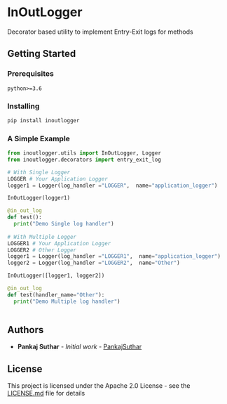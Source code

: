 # InOutLogger

Decorator based utility to implement Entry-Exit logs for methods

## Getting Started

### Prerequisites

```
python>=3.6
```

### Installing

```bash
pip install inoutlogger
```

### A Simple Example

```python
from inoutlogger.utils import InOutLogger, Logger
from inoutlogger.decorators import entry_exit_log

# With Single Logger
LOGGER # Your Application Logger
logger1 = Logger(log_handler ="LOGGER",  name="application_logger")

InOutLogger(logger1)

@in_out_log
def test():
  print("Demo Single log handler")
  
# With Multiple Logger
LOGGER1 # Your Application Logger
LOGGER2 # Other Logger
logger1 = Logger(log_handler ="LOGGER1",  name="application_logger")
logger2 = Logger(log_handler ="LOGGER2",  name="Other")

InOutLogger([logger1, logger2])

@in_out_log
def test(handler_name="Other"):
  print("Demo Multiple log handler")
  
```



## Authors

* **Pankaj Suthar** - *Initial work* - [PankajSuthar](https://github.com/PanksSuthar)

## License

This project is licensed under the Apache 2.0 License - see the [LICENSE.md](https://github.com/PanksSuthar/InOutLogger/blob/master/LICENSE) file for details
